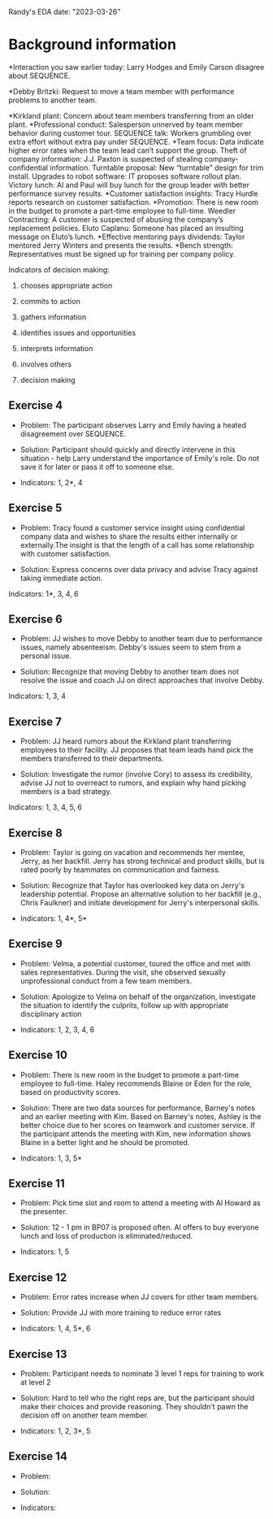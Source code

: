 Randy's EDA
date: "2023-03-26"

# Background information 

*Interaction you saw earlier today: Larry Hodges and Emily Carson disagree about SEQUENCE.

*Debby Britzki: Request to move a team member with performance problems to another team.

*Kirkland plant: Concern about team members transferring from an older plant.
*Professional conduct: Salesperson unnerved by team member behavior during customer tour.
SEQUENCE talk: Workers grumbling over extra effort without extra pay under SEQUENCE.
*Team focus: Data indicate higher error rates when the team lead can’t support the group.
Theft of company information: J.J. Paxton is suspected of stealing company-confidential information.
Turntable proposal: New “turntable” design for trim install.
Upgrades to robot software: IT proposes software rollout plan.
Victory lunch: Al and Paul will buy lunch for the group leader with better performance survey results.
*Customer satisfaction insights: Tracy Hurdle reports research on customer satisfaction.
*Promotion: There is new room in the budget to promote a part-time employee to full-time.
Weedler Contracting: A customer is suspected of abusing the company’s replacement policies.
Eluto Caplanu: Someone has placed an insulting message on Eluto’s lunch.
*Effective mentoring pays dividends: Taylor mentored Jerry Winters and presents the results.
*Bench strength: Representatives must be signed up for training per company policy.

Indicators of decision making: 

1. chooses appropriate action
2. commits to action
3. gathers information
4. identifies issues and opportunities
5. interprets information
6. involves others

7. decision making

## Exercise 4

- Problem: The participant observes Larry and Emily having a heated disagreement over SEQUENCE.

- Solution: Participant should quickly and directly intervene in this situation - help Larry understand the importance of Emily's role. Do not save it for later or pass it off to someone else.

- Indicators: 1, 2*, 4

## Exercise 5

- Problem: Tracy found a customer service insight using confidential company data and wishes to share the results either internally or externally.The insight is that the length of a call has some relationship with customer satisfaction.

- Solution: Express concerns over data privacy and advise Tracy against taking immediate action.

Indicators: 1*, 3, 4, 6

## Exercise 6

- Problem: JJ wishes to move Debby to another team due to performance issues, namely absenteeism. Debby's issues seem to stem from a personal issue.

- Solution: Recognize that moving Debby to another team does not resolve the issue and coach JJ on direct approaches that involve Debby.

Indicators: 1, 3, 4

## Exercise 7

- Problem: JJ heard rumors about the Kirkland plant transferring employees to their facility. JJ proposes that team leads hand pick the members transferred to their departments.

- Solution: Investigate the rumor (involve Cory) to assess its credibility, advise JJ not to overreact to rumors, and explain why hand picking members is a bad strategy. 

Indicators: 1, 3, 4, 5, 6

## Exercise 8

- Problem: Taylor is going on vacation and recommends her mentee, Jerry, as her backfill. Jerry has strong technical and product skills, but is rated poorly by teammates on communication and fairness.

- Solution: Recognize that Taylor has overlooked key data on Jerry's leadership potential. Propose an alternative solution to her backfill (e.g., Chris Faulkner) and initiate development for Jerry's interpersonal skills.

- Indicators: 1, 4\*, 5*

## Exercise 9

- Problem: Velma, a potential customer, toured the office and met with sales representatives. During the visit, she observed sexually unprofessional conduct from a few team members.

- Solution: Apologize to Velma on behalf of the organization, investigate the situation to identify the culprits, follow up with appropriate disciplinary action

- Indicators: 1, 2, 3, 4, 6

## Exercise 10

- Problem: There is new room in the budget to promote a part-time employee to full-time. Haley recommends Blaine or Eden for the role, based on productivity scores.

- Solution: There are two data sources for performance, Barney's notes and an earlier meeting with Kim. Based on Barney's notes, Ashley is the better choice due to her scores on teamwork and customer service. If the participant attends the meeting with Kim, new information shows Blaine in a better light and he should be promoted.

- Indicators: 1, 3, 5*

## Exercise 11

- Problem: Pick time slot and room to attend a meeting with Al Howard as the presenter.

- Solution: 12 - 1 pm in BP07 is proposed often. Al offers to buy everyone lunch and loss of production is eliminated/reduced.

- Indicators: 1, 5

## Exercise 12

- Problem: Error rates increase when JJ covers for other team members.

- Solution: Provide JJ with more training to reduce error rates

- Indicators: 1, 4, 5*, 6

## Exercise 13

- Problem: Participant needs to nominate 3 level 1 reps for training to work at level 2

- Solution: Hard to tell who the right reps are, but the participant should make their choices and provide reasoning. They shouldn't pawn the decision off on another team member.

- Indicators: 1, 2, 3*, 5

## Exercise 14

- Problem: 

- Solution:

- Indicators: 
